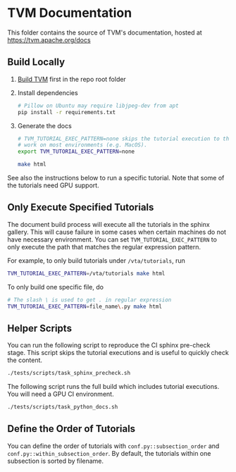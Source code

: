 <!--- Licensed to the Apache Software Foundation (ASF) under one -->
<!--- or more contributor license agreements.  See the NOTICE file -->
<!--- distributed with this work for additional information -->
<!--- regarding copyright ownership.  The ASF licenses this file -->
<!--- to you under the Apache License, Version 2.0 (the -->
<!--- "License"); you may not use this file except in compliance -->
<!--- with the License.  You may obtain a copy of the License at -->

<!---   http://www.apache.org/licenses/LICENSE-2.0 -->

<!--- Unless required by applicable law or agreed to in writing, -->
<!--- software distributed under the License is distributed on an -->
<!--- "AS IS" BASIS, WITHOUT WARRANTIES OR CONDITIONS OF ANY -->
<!--- KIND, either express or implied.  See the License for the -->
<!--- specific language governing permissions and limitations -->
<!--- under the License. -->

# TVM Documentation
This folder contains the source of TVM's documentation, hosted at https://tvm.apache.org/docs

## Build Locally

1. [Build TVM](https://tvm.apache.org/docs/install/from_source.html) first in the repo root folder
2. Install dependencies

    ```bash
    # Pillow on Ubuntu may require libjpeg-dev from apt
    pip install -r requirements.txt
    ```

3. Generate the docs

    ```bash
    # TVM_TUTORIAL_EXEC_PATTERN=none skips the tutorial execution to the build
    # work on most environments (e.g. MacOS).
    export TVM_TUTORIAL_EXEC_PATTERN=none

    make html
    ```

See also the instructions below to run a specific tutorial. Note that some of the tutorials need GPU support.


## Only Execute Specified Tutorials
The document build process will execute all the tutorials in the sphinx gallery.
This will cause failure in some cases when certain machines do not have necessary
environment. You can set `TVM_TUTORIAL_EXEC_PATTERN` to only execute
the path that matches the regular expression pattern.

For example, to only build tutorials under `/vta/tutorials`, run

```bash
TVM_TUTORIAL_EXEC_PATTERN=/vta/tutorials make html
```

To only build one specific file, do

```bash
# The slash \ is used to get . in regular expression
TVM_TUTORIAL_EXEC_PATTERN=file_name\.py make html
```

## Helper Scripts

You can run the following script to reproduce the CI sphinx pre-check stage.
This script skips the tutorial executions and is useful to quickly check the content.

```bash
./tests/scripts/task_sphinx_precheck.sh
```

The following script runs the full build which includes tutorial executions.
You will need a GPU CI environment.

```bash
./tests/scripts/task_python_docs.sh
```

## Define the Order of Tutorials
You can define the order of tutorials with `conf.py::subsection_order` and `conf.py::within_subsection_order`.
By default, the tutorials within one subsection is sorted by filename.
